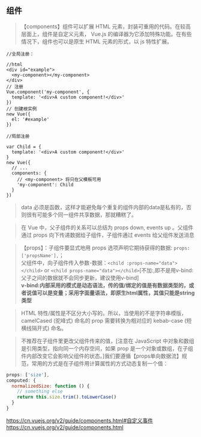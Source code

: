 ## 组件

> 【components】组件可以扩展 HTML 元素，封装可重用的代码。在较高层面上，组件是自定义元素， Vue.js 的编译器为它添加特殊功能。在有些情况下，组件也可以是原生 HTML 元素的形式，以 js 特性扩展。

```
//全局注册：

//html
<div id="example">
  <my-component></my-component>
</div>
// 注册
Vue.component('my-component', {
  template: '<div>A custom component!</div>'
})
// 创建根实例
new Vue({
  el: '#example'
})
```

```
//局部注册

var Child = {
  template: '<div>A custom component!</div>'
}
new Vue({
  // ...
  components: {
    // <my-component> 将只在父模板可用
    'my-component': Child
  }
})
```

> data 必须是函数，这样才能避免每个重复的组件内部的data是私有的，否则很有可能多个同一组件共享数据，那就糟糕了。

> 在 Vue 中，父子组件的关系可以总结为 props down, events up 。父组件通过 props 向下传递数据给子组件，子组件通过 events 给父组件发送消息

> 【props】：子组件要显式地用 props 选项声明它期待获得的数据: `props: ['propsName'],`；  
父组件中，向子组件传入参数-数据：`<child :props-name="data"></child>` or `<child props-name="data"></child>`[不加:,即不是用v-bind: 父子之间的数据就不会同步更新，建议使用v-bind]   
**v-bind:内部采用的模式是动态语法，传的值/绑定的值是有数据类型的，或者说值可以是变量；采用字面量语法，即原生html属性，其值只能是string类型**

> HTML 特性/属性是不区分大小写的。所以，当使用的不是字符串模版，camelCased (驼峰式) 命名的 prop 需要转换为相对应的 kebab-case (短横线隔开式) 命名。

> 不推荐在子组件里更改父组件传来的值，[注意在 JavaScript 中对象和数组是引用类型，指向同一个内存空间，如果 prop 是一个对象或数组，在子组件内部改变它会影响父组件的状态。]我们要遵循【props单向数据流】规范，常用的方式是在子组件用计算属性的方式动态复制一个值：

``` javaScript
props: ['size'],
computed: {
  normalizedSize: function () {
    // something else
    return this.size.trim().toLowerCase()
  }
}
```

<https://cn.vuejs.org/v2/guide/components.html#自定义事件>
<https://cn.vuejs.org/v2/guide/components.html>
